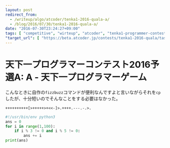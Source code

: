 ```yaml
---
layout: post
redirect_from:
  - /writeup/algo/atcoder/tenka1-2016-quala-a/
  - /blog/2016/07/30/tenka1-2016-quala-a/
date: "2016-07-30T23:24:27+09:00"
tags: [ "competitive", "wirteup", "atcoder", "tenka1-programmer-contest" ]
"target_url": [ "https://beta.atcoder.jp/contests/tenka1-2016-quala/tasks/tenka1_2016_qualA_a" ]
---
```


# 天下一プログラマーコンテスト2016予選A: A - 天下一プログラマーゲーム

こんなときに自作の`fizzbuzz`コマンドが便利なんですよと言いながらそれを`cp`したが、十分短いのでそんなことをする必要はなかった。

``` brainfuck
++++++++++[>+++++>+<<-]>.++++.---.-.>.
```

``` python
#!/usr/bin/env python3
ans = 0
for i in range(1,100):
    if i % 3 != 0 and i % 5 != 0:
        ans += i
print(ans)
```
